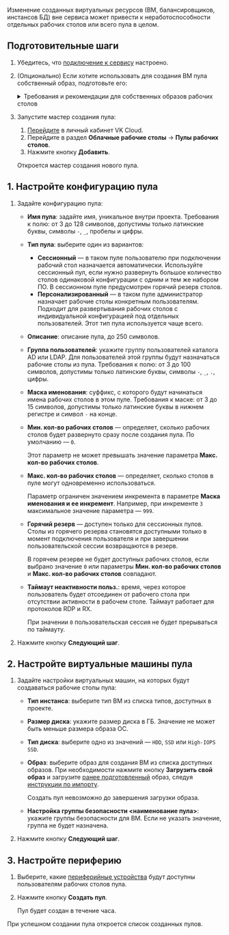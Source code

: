 <warn>

Изменение созданных виртуальных ресурсов (ВМ, балансировщиков, инстансов БД) вне сервиса может привести к неработоспособности отдельных рабочих столов или всего пула в целом.

</warn>

## Подготовительные шаги

1. Убедитесь, что [подключение к сервису](../../config/) настроено.
1. (Опционально) Если хотите использовать для создания ВМ пула собственный образ, подготовьте его:

      <details>
       <summary>Требования и рекомендации для собственных образов рабочих столов</summary>

      - На образе должна быть установлена операционная система Windows или Astra Linux «Орел». Чтобы использовать другие операционные системы, обратитесь в [техническую поддержку](/ru/contacts).
      - На образе должны быть установлены гостевой [агент QEMU](https://pve.proxmox.com/wiki/Qemu-guest-agent) и пакет [cloud-init](https://www.ibm.com/docs/ru/powervc-cloud/2.0.0?topic=init-installing-configuring-cloud-linux).
      - На образ с ОС Astra Linux можно не устанавливать дополнительное ПО для поддержки протокола RDP и службы каталогов AD.
      - Рекомендуется установить на образ компоненты [программного продукта Termidesk]( https://termidesk.ru/), который позволяет ускорить подключение к рабочим столам пула.
  
        <tabs>
        <tablist>
        <tab>Windows</tab>
        <tab>Astra Linux</tab>
        </tablist>
        <tabpanel>

        Выполните команды в приложении Windows PowerShell:

        ```shell
        Invoke-WebRequest -Uri https://repos.termidesk.ru/windows/windows_x86_64/termidesk-agent_3.3.0.22287_x64.msi -OutFile $env:TEMP\termidesk-agent.msi
        Start-Process msiexec -ArgumentList "/i `"$env:TEMP\termidesk-agent.msi`" /qn" -Wait -NoNewWindow
        Remove-Item $env:TEMP\termidesk-agent.msi
        ```

        </tabpanel>
        <tabpanel>

        Выполните команды в терминале:

        ```shell
        apt update && apt install -y curl lsb-release spice-vdagent xserver-xorg-video-qxl xrdp
        echo "deb https://repos.termidesk.ru/astra $(lsb_release -cs) non-free" > /etc/apt/sources.list.d/termidesk.list
        curl https://repos.termidesk.ru/astra/GPG-KEY-PUBLIC | apt-key add -
        apt update && apt install -y 'python3-termidesk-agent=3.*' termidesk-pcsc-vscard termidesk-video-agent astra-ad-sssd-client
        ```

        </tabpanel>
        </tabs>

      </details>

1. Запустите мастер создания пула:

   1. [Перейдите](https://msk.cloud.vk.com/app/) в личный кабинет VK Cloud.
   1. Перейдите в раздел **Облачные рабочие столы** → **Пулы рабочих столов**.
   1. Нажмите кнопку **Добавить**.

   Откроется мастер создания нового пула.

## 1. Настройте конфигурацию пула

1. Задайте конфигурацию пула:

    - **Имя пула**: задайте имя, уникальное внутри проекта. Требования к полю: от 3 до 128 символов, допустимы только латинские буквы, символы `-`, `_`, пробелы и цифры.
    - **Тип пула**: выберите один из вариантов:

        - **Сессионный** — в таком пуле пользователю при подключении рабочий стол назначается автоматически. Используйте сессионный пул, если нужно развернуть большое количество столов одинаковой конфигурации с одним и тем же набором ПО. В сессионном пуле предусмотрен горячий резерв столов.
        - **Персонализированный** — в таком пуле администратор назначает рабочие столы конкретным пользователям. Подходит для развертывания рабочих столов с индивидуальной конфигурацией под отдельных пользователей. Этот тип пула используется чаще всего.

    - **Описание**: описание пула, до 250 символов.
    - **Группа пользователей**: укажите группу пользователей каталога AD или LDAP. Для пользователей этой группы будут назначаться рабочие столы из пула. Требования к полю: от 3 до 100 символов, допустимы только латинские буквы, символы `-`, `_`, `.`, цифры.
    - **Маска именования**: суффикс, с которого будут начинаться имена рабочих столов в этом пуле. Требования к маске: от 3 до 15 символов, допустимы только латинские буквы в нижнем регистре и символ `-` на конце.
    - **Мин. кол-во рабочих столов** — определяет, сколько рабочих столов будет развернуто сразу после создания пула. По умолчанию — `0`.

      Этот параметр не может превышать значение параметра **Макс. кол-во рабочих столов**.

    - **Макс. кол-во рабочих столов** — определяет, сколько столов в пуле могут одновременно использоваться.

      Параметр ограничен значением инкремента в параметре **Маска именования и ее инкремент**. Например, при инкременте `3` максимальное значение параметра — `999`.

    - **Горячий резерв** — доступен только для сессионных пулов. Столы из горячего резерва становятся доступными только в момент подключения пользователя и при завершении пользовательской сессии возвращаются в резерв.

      В горячем резерве не будет доступных рабочих столов, если выбрано значение `0` или параметры **Мин. кол-во рабочих столов** и **Макс. кол-во рабочих столов** совпадают.

    - **Таймаут неактивности польз.**: время, через которое пользователь будет отсоединен от рабочего стола при отсутствии активности в рабочем столе. Таймаут работает для протоколов RDP и RX.

      При значении `0` пользовательская сессия не будет прерываться по таймауту.

1. Нажмите кнопку **Следующий шаг**.

## 2. Настройте виртуальные машины пула

1. Задайте настройки виртуальных машин, на которых будут создаваться рабочие столы пула:

    - **Тип инстанса**: выберите тип ВМ из списка типов, доступных в проекте.
    - **Размер диска**: укажите размер диска в ГБ. Значение не может быть меньше размера образа ОС.
    - **Тип диска**: выберите одно из значений — `HDD`, `SSD` или `High-IOPS SSD`.
    - **Образ**: выберите образ для создания ВМ из списка доступных образов. При необходимости нажмите кнопку **Загрузить свой образ** и загрузите [ранее подготовленный](../add#podgotovitelnye_shagi) образ, следуя [инструкции по импорту](/ru/base/iaas/instructions/vm-images/vm-images-manage#import_obraza).

      <info>

      Создать пул невозможно до завершения загрузки образа.

      </info>

    - **Настройка группы безопасности <наименование пула>**: укажите группы безопасности для ВМ. Если не указать значение, группа не будет назначена.

1. Нажмите кнопку **Следующий шаг**.

## 3. Настройте периферию

1. Выберите, какие [периферийные устройства](../../../concepts/overview#dostupnye_periferiynye_ustroystva) будут доступны пользователям рабочих столов пула.
1. Нажмите кнопку **Создать пул**.

   Пул будет создан в течение часа.

При успешном создании пула откроется список созданных пулов.
